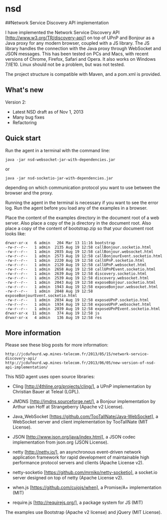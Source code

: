 # nsd

##Network Service Discovery API implementation

I have implemented the Network Service Discovery API [http://www.w3.org/TR/discovery-api/] 
on top of UPnP and Bonjour as a Java proxy for any modern browser, coupled with a JS library. 
The JS library handles the connection with the Java proxy through WebSocket and JSON messages.
This has been tested on PCs and Macs, with recent versions of Chrome, Firefox, Safari and Opera. 
It also works on Windows 7/IE10. Linux should not be a problem, but was not tested.

The project structure is compatible with Maven, and a pom.xml is provided.

## What's new

Version 2:
- Latest NSD draft as of Nov 1, 2013
- Many bug fixes
- Refactoring

## Quick start

Run the agent in a terminal with the command line:

	java -jar nsd-websocket-jar-with-dependencies.jar

or

	java -jar nsd-socketio-jar-with-dependencies.jar

depending on which communication protocol you want to use between the browser and the proxy.

Running the agent in the terminal is necessary if you want to see the error log. 
Run the agent before you load any of the examples in a browser.

Place the content of the examples directory in the document root of a web server.
Also place a copy of the js directory in the document root.
Also place a copy of the content of bootstrap.zip so that your document root looks like:

    drwxr-xr-x   6 admin   204 Mar 13 11:16 bootstrap
    -rw-r--r--   1 admin  2135 Aug 19 12:58 callBonjour.socketio.html
    -rw-r--r--   1 admin  2035 Aug 19 12:58 callBonjour.websocket.html
    -rw-r--r--   1 admin  2573 Aug 19 12:58 callBonjourEvent.socketio.html
    -rw-r--r--   1 admin  2220 Aug 19 12:58 callUPnP.socketio.html
    -rw-r--r--   1 admin  2120 Aug 19 12:58 callUPnP.websocket.html
    -rw-r--r--   1 admin  2658 Aug 19 12:58 callUPnPEvent.socketio.html
    -rw-r--r--   1 admin  2639 Aug 19 12:58 discovery.socketio.html
    -rw-r--r--   1 admin  2539 Aug 19 12:58 discovery.websocket.html
    -rw-r--r--   1 admin  2043 Aug 19 12:58 exposeBonjour.socketio.html
    -rw-r--r--   1 admin  1943 Aug 19 12:58 exposeBonjour.websocket.html
    -rw-r--r--   1 admin  2048 Aug 19 12:58 exposeBonjourEvent.socketio.html
    -rw-r--r--   1 admin  2034 Aug 19 12:58 exposeUPnP.socketio.html
    -rw-r--r--   1 admin  1934 Aug 19 12:58 exposeUPnP.websocket.html
    -rw-r--r--   1 admin  2039 Aug 19 12:58 exposeUPnPEvent.socketio.html
    drwxr-xr-x  11 admin   374 Aug 19 12:58 js
    drwxr-xr-x   4 admin   136 Aug 19 12:58 res

## More information

Please see these blog posts for more information:

	http://jcdufourd.wp.mines-telecom.fr/2013/05/15/network-service-discovery-api/
    http://jcdufourd.wp.mines-telecom.fr/2013/06/05/new-version-of-nsd-api-implementation/

This NSD agent uses open source libraries:

- Cling [http://4thline.org/projects/cling/], a UPnP implementation by Christian Bauer at Teleal (LGPL).

- JMDNS [http://jmdns.sourceforge.net/], a Bonjour implementation by Arthur van Hoff at Strangeberry (Apache v2 License).

- Java_WebSocket [https://github.com/TooTallNate/Java-WebSocket], a WebSocket server and client implementation by TooTallNate (MIT License).

- JSON [http://www.json.org/java/index.html], a JSON codec implementation from json.org (JSON License).

- netty [http://netty.io/], an asynchronous event-driven network application framework for rapid development of
maintainable high performance protocol servers and clients (Apache License v2).

- netty-socketio [https://github.com/mrniko/netty-socketio], a socket.io server designed on top of netty (Apache License v2).

- when.js [https://github.com/cujojs/when], a Promise/A+ implementation (MIT)

- require.js [http://requirejs.org/], a package system for JS (MIT)

The examples use Bootstrap (Apache v2 license) and jQuery (MIT License).